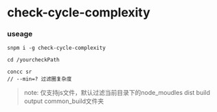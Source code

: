# check-cycle-complexity

### useage
```
snpm i -g check-cycle-complexity

cd /yourcheckPath

concc sr
// --min=? 过滤圈复杂度
```
> note: 仅支持js文件，默认过滤当前目录下的node_moudles dist build output common_build文件夹
